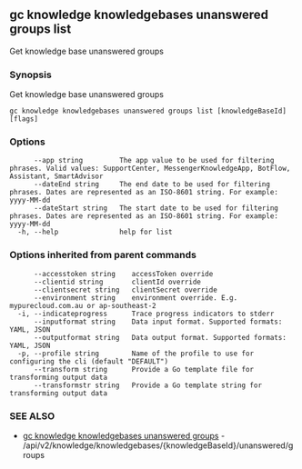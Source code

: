 ## gc knowledge knowledgebases unanswered groups list

Get knowledge base unanswered groups

### Synopsis

Get knowledge base unanswered groups

```
gc knowledge knowledgebases unanswered groups list [knowledgeBaseId] [flags]
```

### Options

```
      --app string         The app value to be used for filtering phrases. Valid values: SupportCenter, MessengerKnowledgeApp, BotFlow, Assistant, SmartAdvisor
      --dateEnd string     The end date to be used for filtering phrases. Dates are represented as an ISO-8601 string. For example: yyyy-MM-dd
      --dateStart string   The start date to be used for filtering phrases. Dates are represented as an ISO-8601 string. For example: yyyy-MM-dd
  -h, --help               help for list
```

### Options inherited from parent commands

```
      --accesstoken string    accessToken override
      --clientid string       clientId override
      --clientsecret string   clientSecret override
      --environment string    environment override. E.g. mypurecloud.com.au or ap-southeast-2
  -i, --indicateprogress      Trace progress indicators to stderr
      --inputformat string    Data input format. Supported formats: YAML, JSON
      --outputformat string   Data output format. Supported formats: YAML, JSON
  -p, --profile string        Name of the profile to use for configuring the cli (default "DEFAULT")
      --transform string      Provide a Go template file for transforming output data
      --transformstr string   Provide a Go template string for transforming output data
```

### SEE ALSO

* [gc knowledge knowledgebases unanswered groups](gc_knowledge_knowledgebases_unanswered_groups.html)	 - /api/v2/knowledge/knowledgebases/{knowledgeBaseId}/unanswered/groups


